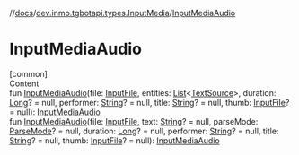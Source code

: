 //[docs](../../index.md)/[dev.inmo.tgbotapi.types.InputMedia](index.md)/[InputMediaAudio](-input-media-audio.md)



# InputMediaAudio  
[common]  
Content  
fun [InputMediaAudio](-input-media-audio.md)(file: [InputFile](../dev.inmo.tgbotapi.requests.abstracts/-input-file/index.md), entities: [List](https://kotlinlang.org/api/latest/jvm/stdlib/kotlin.collections/-list/index.html)<[TextSource](../dev.inmo.tgbotapi.CommonAbstracts/-text-source/index.md)>, duration: [Long](https://kotlinlang.org/api/latest/jvm/stdlib/kotlin/-long/index.html)? = null, performer: [String](https://kotlinlang.org/api/latest/jvm/stdlib/kotlin/-string/index.html)? = null, title: [String](https://kotlinlang.org/api/latest/jvm/stdlib/kotlin/-string/index.html)? = null, thumb: [InputFile](../dev.inmo.tgbotapi.requests.abstracts/-input-file/index.md)? = null): [InputMediaAudio](-input-media-audio/index.md)  
fun [InputMediaAudio](-input-media-audio.md)(file: [InputFile](../dev.inmo.tgbotapi.requests.abstracts/-input-file/index.md), text: [String](https://kotlinlang.org/api/latest/jvm/stdlib/kotlin/-string/index.html)? = null, parseMode: [ParseMode](../dev.inmo.tgbotapi.types.ParseMode/-parse-mode/index.md)? = null, duration: [Long](https://kotlinlang.org/api/latest/jvm/stdlib/kotlin/-long/index.html)? = null, performer: [String](https://kotlinlang.org/api/latest/jvm/stdlib/kotlin/-string/index.html)? = null, title: [String](https://kotlinlang.org/api/latest/jvm/stdlib/kotlin/-string/index.html)? = null, thumb: [InputFile](../dev.inmo.tgbotapi.requests.abstracts/-input-file/index.md)? = null): [InputMediaAudio](-input-media-audio/index.md)  



